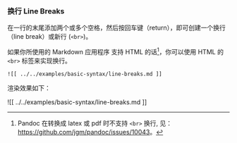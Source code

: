 ### 换行 Line Breaks

在一行的末尾添加两个或多个空格，然后按回车键（return），即可创建一个换行（line break）或新行 (`<br>`)。

如果你所使用的 Markdown 应用程序 支持 HTML 的话[^pandoc-linebreak]，你可以使用 HTML 的 `<br>` 标签来实现换行。

[^pandoc-linebreak]: Pandoc 在转换成 latex 或 pdf 时不支持 `<br>` 换行, 见：<https://github.com/jgm/pandoc/issues/10043>。

```
![[ ../../examples/basic-syntax/line-breaks.md ]]
```

渲染效果如下：

![[ ../../examples/basic-syntax/line-breaks.md ]]